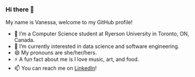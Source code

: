### Hi there 👋

My name is Vanessa, welcome to my GitHub profile!

- 🌱 I’m a Computer Science student at Ryerson University in Toronto, ON, Canada.
- 🔭 I’m currently interested in data science and software engineering.
- 😄 My pronouns are she/her/hers.
- ⚡ A fun fact about me is I love music, art, and food.
- 📫 You can reach me on [LinkedIn](https://www.linkedin.com/in/vanessalandayan/)!

<!--
**vanessaland/vanessaland** is a ✨ _special_ ✨ repository because its `README.md` (this file) appears on your GitHub profile.

Here are some ideas to get you started:

- 🔭 I’m currently working on ...
- 🌱 I’m currently learning ...
- 👯 I’m looking to collaborate on ...
- 🤔 I’m looking for help with ...
- 💬 Ask me about ...
- 📫 How to reach me: ...
- 😄 Pronouns: ...
- ⚡ Fun fact: ...
-->
